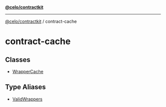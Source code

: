 [**@celo/contractkit**](../README.md)

***

[@celo/contractkit](../modules.md) / contract-cache

# contract-cache

## Classes

- [WrapperCache](classes/WrapperCache.md)

## Type Aliases

- [ValidWrappers](type-aliases/ValidWrappers.md)
